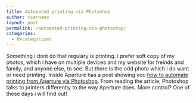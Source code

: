 ```yaml
---
title: Automated printing via Photoshop
author: tiernano
layout: post
permalink: /automated-printing-via-photoshop/
categories:
  - Uncategorized
---
```

Something i dont do that regulary is printing. i prefer soft copy of my photos, which i have on multiple devices and my website for freinds and family, and anyone else, to see. But there is the odd photo which i do want or need printing. Inside Aperture has a post showing you [how to automate printing from Aperture via Photoshop][1]. From reading the article, Photoshop talks to printers differently to the way Aperture does. More control? One of these days i will find out!

 [1]: http://www.oreillynet.com/digitalmedia/blog/2007/08/automated_printing_via_photosh_1.html